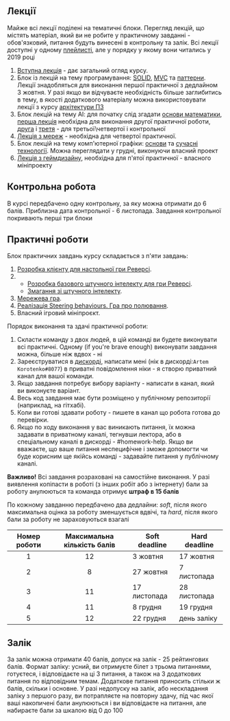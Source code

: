 ## Лекції

Майже всі лекції поділені на тематичні блоки. Перегляд лекцій, що містять матеріал, який ви не робите у практичному завданні - обов'язковий, питання будуть винесені в контрольну та залік. Всі лекції доступні у одному [плейлисті](https://www.youtube.com/playlist?list=PLkgXLMuasx7C7yMUsaq366htPg9rpM2lw), але у порядку у якому вони читались у 2019 році

1. [Вступна лекція](https://www.youtube.com/watch?v=rBfT493jhBY&list=PLkgXLMuasx7C7yMUsaq366htPg9rpM2lw&index=2) - дає загальний огляд курсу.
2. Блок із лекцій на тему програмування: [SOLID](https://www.youtube.com/watch?v=_YL5SCJr84E&list=PLkgXLMuasx7C7yMUsaq366htPg9rpM2lw&index=11), [MVC](https://www.youtube.com/watch?v=6Avtm_qij2E&list=PLkgXLMuasx7C7yMUsaq366htPg9rpM2lw&index=12) та [паттерни](https://www.youtube.com/watch?v=j-JtShcib4E&list=PLkgXLMuasx7C7yMUsaq366htPg9rpM2lw&index=13). Лекції знадобляться для виконання першої практичної з дедлайном 3 жовтня. У разі якщо ви відчуваєте необхідність більше заглибитись в тему, в якості додаткового матеріалу можна використовувати лекції з курсу [архітектури ПЗ](https://www.youtube.com/playlist?list=PLkgXLMuasx7CTiy1qy3O6sPolfGDyM2aF)
3. Блок лекцій на тему АІ: для початку слід згадати [основи математики](https://www.youtube.com/watch?v=NbQoaGOOaYo&list=PLkgXLMuasx7C7yMUsaq366htPg9rpM2lw&index=4), [перша лекція](https://www.youtube.com/watch?v=zlEI6ii28_A&list=PLkgXLMuasx7C7yMUsaq366htPg9rpM2lw&index=5) необхідна для виконання другої практичної роботи, [друга](https://www.youtube.com/watch?v=RKFItb_fPZk&list=PLkgXLMuasx7C7yMUsaq366htPg9rpM2lw&index=6) і [третя](https://www.youtube.com/watch?v=mNOANy_4wCg&list=PLkgXLMuasx7C7yMUsaq366htPg9rpM2lw&index=7) - для третьої\четвертої і контрольної
4. [Лекція з мереж](https://www.youtube.com/watch?v=zwJeefDgOEA&list=PLkgXLMuasx7C7yMUsaq366htPg9rpM2lw&index=10) - необхідна для четвертої практичної.
5. Блок лекцій на тему комп'ютерної графіки: [основи](https://www.youtube.com/watch?v=-OinemN_LZA&list=PLkgXLMuasx7C7yMUsaq366htPg9rpM2lw&index=8) та [сучасні технології](https://www.youtube.com/watch?v=8VIYf3mYMjE&list=PLkgXLMuasx7C7yMUsaq366htPg9rpM2lw&index=9). Можна переглядати у грудні, виконуючи власний проект
6. [Лекція з геймдизайну](https://www.youtube.com/watch?v=qj5FO4W8wdU&list=PLkgXLMuasx7C7yMUsaq366htPg9rpM2lw&index=3), необхідна для п'ятої практичної - власного мініпроекту

## Контрольна робота

В курсі передбачено одну контрольну, за яку можна отримати до 6 балів. Приблизна дата контрольної - 6 листопада. Завдання контрольної покривають перші три блоки

## Практичні роботи

Блок практичних завдань курсу складається з п'яти завдань:

 1. [Розробка клієнту для настольної гри Реверсі](../2020/assignment_1.md).
 2. - [Розробка базового штучного інтелекту для гри Реверсі](../2020/assignment_2_1.md).
    - [Змагання зі штучного інтелекту](../2020/assignment_2_2.md).
 3.  [Мережева гра](../2020/assignment_3.md).
 4.  [Реалізація Steering behaviours. Гра про полювання](../2020/assignment_4.md).
 5. Власний ігровий мініпроєкт.

Порядок виконання та здачі практичної роботи:

1. Скласти команду з двох людей, в цій команді ви будете виконувати всі практичні. Одному (if you're brave enough) виконувати завдання можна, більше ніж вдвох - ні
2. Зареєструватиcя в [дискорді](https://discord.gg/3vhrB9u), написати мені (нік в дискорді:`Artem Korotenko#8077`) в приватні повідомлення ніки - я створю приватний канал для вашої команди.
3. Якщо завдання потребує вибору варіанту - написати в канал, який ви виконуєте варіант.
4. Весь код завдання має бути розміщено у публічному репозиторії (наприклад, на гітхабі).
5. Коли ви готові здавати роботу - пишете в канал що робота готова до перевірки.
6. Якщо по ходу виконання у вас виникають питання, їх можна задавати в приватному каналі, тегнувши лектора, або в спеціальному каналі в дискорді - #homework-help. Якщо ви вважаєте, що ваше питання неспецифічне і зможе допомогти чи буде корисним ще якійсь команді - задавайте питання у публічному каналі.

**Важливо!** Всі завдання розраховані на самостійне виконання. У разі виявлення копіпасти в роботі (з інших робіт або з інтернету) бали за роботу анулюються та команда отримує **штраф в 15 балів**

По кожному завданню передбачено два дедлайни: _soft_, після якого максимальна оцінка за роботу зменшується вдвічі, та _hard_, після якого бали за роботу не зараховуються взагалі

|Номер роботи|Максимальна кількість балів|Soft deadline|Hard deadline|
|:----------:|:-------------------------:|-------------|-------------|
|1|12|3 жовтня|17 жовтня|
|2|8|27 жовтня|7 листопада|
|3|11|17 листопада|28 листопада|
|4|11|8 грудня|19 грудня|
|5|12|22 грудня|день заліку|

## Залік

За залік можна отримати 40 балів, допуск на залік - 25 рейтингових балів.
Формат заліку: усний, ви отримуєте білет з трьома питаннями, готуєтеся, і відповідаєте на ці 3 питання, а також на 3 додаткових питання по відповідним темам. Додаткове питання приносить стільки ж балів, скільки і основне.
У разі недопуску на залік, або нескладання заліку з першого разу, ви потрапляєте на повторну здачу, під час якої ваші накопичені бали анулюються і ви відповідаєте на питання, але набираєте бали за шкалою від 0 до 100
